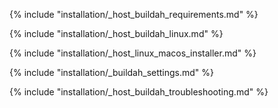 {% include "installation/_host_buildah_requirements.md" %}

{% include "installation/_host_buildah_linux.md" %}

{% include "installation/_host_linux_macos_installer.md" %}

{% include "installation/_buildah_settings.md" %}

{% include "installation/_host_buildah_troubleshooting.md" %}